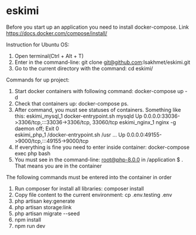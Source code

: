 # eskimi
Before you start up an application you need to install docker-compose. Link https://docs.docker.com/compose/install/

Instruction for Ubuntu OS:

1. Open terminal(Ctrl + Alt + T)
2. Enter in the command-line: git clone git@github.com:Isakhmet/eskimi.git
3. Go to the current directory with the command: cd eskimi/

Commands for up project:

1) Start docker containers with following command: docker-compose up -d
2) Check that containers up: docker-compose ps. 
3) After command, you must see statuses of containers. 
Something like this: 
eskimi_mysql_1   docker-entrypoint.sh mysqld      Up       0.0.0.0:33036->3306/tcp,:::33036->3306/tcp, 33060/tcp
eskimi_nginx_1   nginx -g daemon off;             Exit 0                                                        
eskimi_php_1     /docker-entrypoint.sh /usr ...   Up       0.0.0.0:49155->9000/tcp,:::49155->9000/tcp    
3) If everything is fine you need to enter inside container: docker-compose exec php bash
4) You must see in the command-line: root@php-8.0.0 in /application $ . That means you are in the container


The following commands must be entered into the container in order

1) Run composer for install all libraries: composer install
2) Copy file content to the current environment: cp .env.testing .env
5) php artisan key:generate
6) php artisan storage:link
7) php artisan migrate --seed
8) npm install
9) npm run dev
